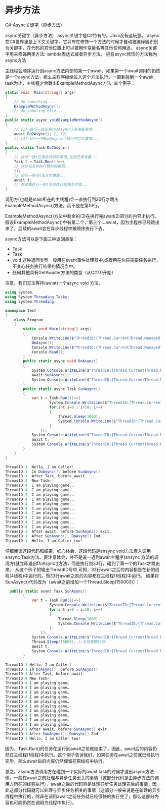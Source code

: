# 异步方法

[C#-Async关键字（异步方法）](<https://blog.csdn.net/MrLsss/article/details/106895685>)

async关键字（异步方法）
async关键字是C#特有的。Java没有这玩意。
async在C#世界里是上下文关键字。它只有在修饰一个方法的时候才自动被编译器识别为关键字，在代码的其他位置上可以被用作变量名等其他任何用途。
async关键字用来修饰两类方法: lambda表达式或者异步方法。
拥有async修饰的方法称为async方法

主线程会顺序运行到async方法内部的第一个await，如果第一个await调用的仍然是一个async方法，那么主程序继续进入这个方法执行，一直到碰到一个await task为止，主线程才会跳出ExampleMethodAsync方法; 举个例子：

```C# {line.numbers}
static void  Main(string[] args)
{
    // do something...
    ExampleMethodAsync();
    // do someting else...
}
public static async voidExampleMethodAsync()
{
    // (1) 执行一些任务Do2Async()前准备事情...
    await Do2Async(); // (2)
    // (3) 运行一些Do2Async()执行完之后事情...
}
public static Task Do2Async()
{
    // 执行一些t任务执行前的事情,比如任务准备...
    Task t = Task.Run(()=>{
    // 异步任务中执行费时的事情...
    });
    // 运行一些与t无关的事情...
    await t;
    // 在这里执行一些t任务执行完相关的情...
}
```

调用方(也就是main所在的主线程)会一直执行到20行才跳出ExampleMethodAsync()方法，而不是在第10行。

ExampleMethodAsync()方法中剩余的(3)在执行完await(2)部分的内容才执行。
假设ExampleMethodAsync()中有第二个，第三个…awiat，因为主程序已经跳出来了，后续的await会在异步线程中按顺序执行下去。

async方法可以是下面三种返回类型：

- Task
- Task<TResult>
- void 这种返回类型一般用在event事件处理器中,或者用在你只需要任务执行，不关心任务执行结果的情况当中。
- 任何其他具有GetAwaiter方法的类型（从C#7.0开始）
  
注意，我们无法等待(awiat)一个async void 方法。

```C#
using System;
using System.Threading.Tasks;
using System.Threading;

namespace test
{
    class Program
    {
        static void Main(string[] args)
        {
            Console.WriteLine($"ThreadID:{Thread.CurrentThread.ManagedThreadId}  Hello, I am Caller!");
            DoAsync();
            Console.WriteLine($"ThreadID:{Thread.CurrentThread.ManagedThreadId}  Hello, I am Caller too!");
            Console.Read();
        }
        public static async void DoAsync()
        {
            System.Console.WriteLine($"ThreadID:{Thread.CurrentThread.ManagedThreadId}  In DoAsync(), before SunAsync()");
            await SunAsync();
            System.Console.WriteLine($"ThreadID:{Thread.CurrentThread.ManagedThreadId}  After SunAsync(), DoAsync() End.");
        }
        public static async Task SunAsync()
        {
            var t = Task.Run(()=>{
                    System.Console.WriteLine($"ThreadID:{Thread.CurrentThread.ManagedThreadId}  New Task~");
                    for(int i=0 ; i<10; i++)
                    {
                        Thread.Sleep(1000);
                        System.Console.WriteLine($"ThreadID:{Thread.CurrentThread.ManagedThreadId}  I am playing game...");                    
                    }
                });
            System.Console.WriteLine($"ThreadID:{Thread.CurrentThread.ManagedThreadId}  After Task, before await.");
            await t;
            System.Console.WriteLine($"ThreadID:{Thread.CurrentThread.ManagedThreadId}  After await, before SunAsync() exit.");
        }
    }
}
```

```C#
ThreadID:1  Hello, I am Caller!
ThreadID:1  In DoAsync(), before SunAsync()
ThreadID:1  After Task, before await.
ThreadID:4  New Task~
ThreadID:4  I am playing game...
ThreadID:4  I am playing game...
ThreadID:4  I am playing game...
ThreadID:4  I am playing game...
ThreadID:4  I am playing game...
ThreadID:4  I am playing game...
ThreadID:4  I am playing game...
ThreadID:4  I am playing game...
ThreadID:4  I am playing game...
ThreadID:4  I am playing game...
ThreadID:1  After await, before SunAsync() exit.
ThreadID:1  After SunAsync(), DoAsync() End.
ThreadID:1  Hello, I am Caller too!
```

仔细阅读这段代码和结果，细心体会，这段代码是ansync void方法嵌入调用ansync Task方法。要注意体会，并不是说一遇到await主程序(ansync 方法的调用方)就立即退出DoAsync()方法，而是执行到33行，碰到了第一个的Task才跳出来。 从这个例子的输出ThreadID号中,可知，33行await之后的内容都是在新的线程(4线程)中运行的。而33行await之前的内容都在主线程(1线程)中运行。
如果将SunAsync()代码改为（await之前增加一个Thread.Sleep(150000)）：

```C#
  public static async Task SunAsync()
        {
            var t = Task.Run(()=>{
                    System.Console.WriteLine($"ThreadID:{Thread.CurrentThread.ManagedThreadId}  New Task~");
                    for(int i=0 ; i<10; i++)
                    {
                        Thread.Sleep(1000);
                        System.Console.WriteLine($"ThreadID:{Thread.CurrentThread.ManagedThreadId}  I am playing game...");                    
                    }
                });
            System.Console.WriteLine($"ThreadID:{Thread.CurrentThread.ManagedThreadId}  After Task, before await.");
            Thread.Sleep(15000); //主线程睡15秒
            await t;
            System.Console.WriteLine($"ThreadID:{Thread.CurrentThread.ManagedThreadId}  After await, before SunAsync() exit.");
        }
```

```C#
ThreadID:1 Hello, I am Caller!
ThreadID:1 In DoAsync(), before SunAsync()
ThreadID:1 After Task, before await.
ThreadID:4 New Task~
ThreadID:4 I am playing game…
ThreadID:4 I am playing game…
ThreadID:4 I am playing game…
ThreadID:4 I am playing game…
ThreadID:4 I am playing game…
ThreadID:4 I am playing game…
ThreadID:4 I am playing game…
ThreadID:4 I am playing game…
ThreadID:4 I am playing game…
ThreadID:4 I am playing game…
ThreadID:1 After await, before SunAsync() exit.
ThreadID:1 After SunAsync(), DoAsync() End.
ThreadID:1 Hello, I am Caller too!
```

因为，Task.Run()的任务在运行到await之前就结束了，因此，await后的内容仍然在主线程(1线程)中执行。这个例子告诉我们，如果任务在await之前就已经执行完毕，那么await后的内容仍然保留在原线程中执行。

总之，async方法调用方在碰到一个实际的await task的时候才退出async方法体。一般在await之前处理与异步任务无关的事情（这部分代码是由异步方法的调用方所在的线程执行），await之后的代码则是处理异步任务处理完后的事情，因此这部分代码就可以处理与异步任务相关的事情（这部分一般来说是在新建的异步线程中执行的，除非在调用await之前任务就已经很快的执行完了，那么这部分内容也可能仍然在调用方线程中执行）。
